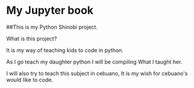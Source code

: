# My Jupyter book

##This is my Python Shinobi project.

What is this project? 

It is my way of teaching kids to code in python.

As I go teach my daughter python I will be compiling What I taught her.

I will also try to teach this subject in cebuano, It is my wish for cebuano's would like to code.

